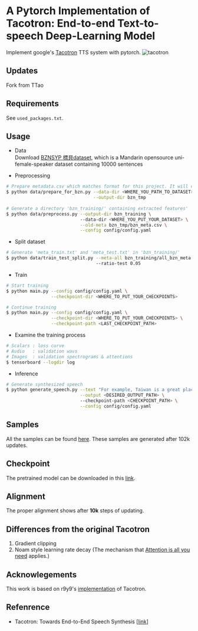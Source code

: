 # A Pytorch Implementation of Tacotron: End-to-end Text-to-speech Deep-Learning Model
Implement google's [Tacotron](https://arxiv.org/abs/1703.10135) TTS system with pytorch. 
![tacotron](asset/arch_fig.jpg)

## Updates
Fork from TTao 


## Requirements
See `used_packages.txt`.


## Usage

* Data  
Download [BZNSYP 標貝dataset](https://www.data-baker.com/open_source.html), which is a Mandarin opensource uni-female-speaker dataset containing 10000 sentences

* Preprocessing
```bash
# Prepare metadata.csv which matches format for this project. It will create `bzn_meta.csv` 
$ python data/prepare_for_bzn.py --data-dir <WHERE_YOU_PATH_TO_DATASET> \
                                 --output-dir bzn_tmp 
                                 
# Generate a directory 'bzn_training/' containing extracted features'
$ python data/preprocess.py --output-dir bzn_training \ 
                            --data-dir <WHERE_YOU_PUT_YOUR_DATASET> \
                            --old-meta bzn_tmp/bzn_meta.csv \
                            --config config/config.yaml
```

* Split dataset
```bash
# Generate 'meta_train.txt' and 'meta_test.txt' in 'bzn_training/'
$ python data/train_test_split.py --meta-all bzn_training/all_bzn_meta.txt \ 
                                  --ratio-test 0.05
```

* Train
```bash
# Start training
$ python main.py --config config/config.yaml \
                 --checkpoint-dir <WHERE_TO_PUT_YOUR_CHECKPOINTS> 

# Continue training
$ python main.py --config config/config.yaml \
                 --checkpoint-dir <WHERE_TO_PUT_YOUR_CHECKPOINTS> \
                 --checkpoint-path <LAST_CHECKPOINT_PATH>
```

* Examine the training process
```bash
# Scalars : loss curve 
# Audio   : validation wavs
# Images  : validation spectrograms & attentions
$ tensorboard --logdir log
```

* Inference
```bash
# Generate synthesized speech 
$ python generate_speech.py --text "For example, Taiwan is a great place." \
                            --output <DESIRED_OUTPUT_PATH> \ 
                            --checkpoint-path <CHECKPOINT_PATH> \
                            --config config/config.yaml
```


## Samples
All the samples can be found [here](https://github.com/ttaoREtw/Tacotron-pytorch/tree/master/samples). These samples are generated after 102k updates.


## Checkpoint
The pretrained model can be downloaded in this [link](https://drive.google.com/file/d/1q8xLo9zyyclIDgYk3V2mczofnQwqT6pk/view?usp=sharing).


## Alignment
The proper alignment shows after **10k** steps of updating.


## Differences from the original Tacotron
1. Gradient clipping
2. Noam style learning rate decay (The mechanism that [Attention is all you need](https://arxiv.org/abs/1706.03762) applies.)

## Acknowlegements
This work is based on r9y9's [implementation](https://github.com/r9y9/tacotron_pytorch) of Tacotron.

## Refenrence
* Tacotron: Towards End-to-End Speech Synthesis [[link](https://arxiv.org/abs/1703.10135)]

